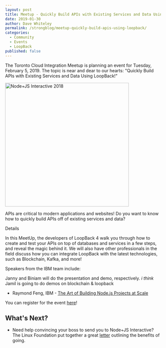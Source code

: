 ```yaml
---
layout: post
title: Meetup - Quickly Build APIs with Existing Services and Data Using LoopBack!
date: 2019-01-30
author: Dave Whiteley
permalink: /strongblog/meetup-quickly-build-apis-using-loopback/
categories:
  - Community
  - Events
  - LoopBack
published: false
---
```


The Toronto Cloud Integration Meetup is planning an event for Tuesday, February 5, 2019. The topic is near and dear to our hearts: "Quickly Build APIs with Existing Services and Data Using LoopBack!"

<!--more-->
<img src="https://strongloop.com/blog-assets/2018/09/node+js-interactive.png" alt="Node+JS Interactive 2018" style="width: 400px"/>

APIs are critical to modern applications and websites! Do you want to know how to quickly build APIs off of existing services and data?

Details

In this MeetUp, the developers of LoopBack 4 walk you through how to create and test your APIs on top of databases and services in a few steps, and reveal the magic behind it. We will also have other professionals in the field discuss how you can integrate LoopBack with the latest technologies, such as Blockchain, Kafka, and more!

Speakers from the IBM team include:

Janny and Biniam will do the presentation and demo, respectively.  _i think_ Jamil is going to do demos on blockchain & loopback

- Raymond Feng, IBM - [The Art of Building Node.js Projects at Scale](https://jsi2018.sched.com/event/HYVB)

You can register for the event [here](https://www.meetup.com/Toronto-Cloud-Integration-Meetup/events/257171001/)!

## What's Next?

- Need help convincing your boss to send you to Node+JS Interactive? The Linux Foundation put together a great [letter](https://events.linuxfoundation.org/events/node-js-interactive-2018/attend/convince_your_boss/) outlining the benefits of going.


